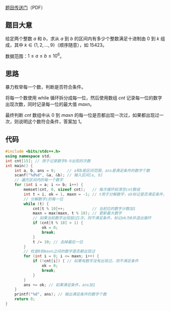 [题目传送门](files/信息与未来%202025.pdf)（PDF）
## 题目大意
给定两个整数 $a$ 和 $b$，求从 $a$ 到 $b$ 的区间内有多少个整数满足十进制由 $0$ 到 $k$ 组成，其中 $k \in \{1,2,\ldots,9\}$（顺序随意），如 $15423$。

数据范围：$1 \leq a \leq b \leq 10^6$。

## 思路
暴力枚举每一个数，判断是否符合条件。

将每一个数使用 while 循环拆分成每一位，然后使用数组 $cnt$ 记录每一位的数字出现次数，同时记录每一位的最大值 $maxn$。

最终判断 $cnt$ 数组中从 $0$ 到 $maxn$ 的每一位是否都出现一次过，如果都出现过一次，则说明这个数符合条件，答案加 $1$。

## 代码
```cpp
#include <bits/stdc++.h>
using namespace std;
int cnt[15]; // 用于记录数字0-9出现的次数
int main() {
	int a, b, ans = 0;	   // a和b是区间范围，ans是满足条件的数字个数
	scanf("%d%d", &a, &b); // 输入区间[a, b]
	// 遍历区间内的每一个数字
	for (int i = a; i <= b; i++) {
		memset(cnt, 0, sizeof cnt);	  // 每次循环前清空cnt数组
		int t = i, ok = 1, maxn = -1; // t用于分解数字，ok标记是否满足条件，maxn记录数字中的最大数字
		// 分解数字i的每一位
		while (t) {
			cnt[t % 10]++;			  // 当前位的数字计数加1
			maxn = max(maxn, t % 10); // 更新最大数字
			// 如果当前数字出现超过1次，则不满足条件，标记ok为0并退出循环
			if (cnt[t % 10] > 1) {
				ok = 0;
				break;
			}
			t /= 10; // 去掉最后一位
		}
		// 检查0到maxn之间的数字是否都出现过
		for (int i = 0; i <= maxn; i++) {
			if (!cnt[i]) { // 如果有数字没有出现过，则不满足条件
				ok = 0;
				break;
			}
		}
		ans += ok; // 如果满足条件，ans加1
	}
	printf("%d", ans); // 输出满足条件的数字个数
	return 0;
}
```